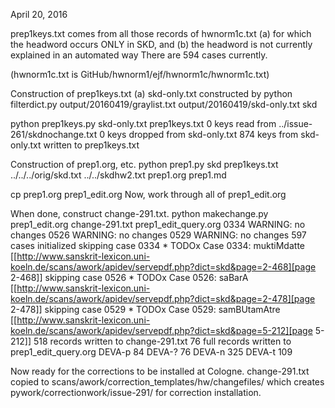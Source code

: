 April 20, 2016

prep1keys.txt comes from all those records of hwnorm1c.txt 
(a) for which the headword occurs ONLY in SKD, and
(b) the headword is not currently explained in an automated way
 There are 594 cases currently.

(hwnorm1c.txt is GitHub/hwnorm1/ejf/hwnorm1c/hwnorm1c.txt)

Construction of prep1keys.txt
(a) skd-only.txt constructed by
python filterdict.py output/20160419/graylist.txt output/20160419/skd-only.txt skd

python prep1keys.py skd-only.txt prep1keys.txt
  0 keys read from ../issue-261/skdnochange.txt
  0 keys dropped from skd-only.txt
874 keys from skd-only.txt written to prep1keys.txt


Construction of prep1.org, etc.
python prep1.py skd prep1keys.txt ../../../orig/skd.txt ../../skdhw2.txt prep1.org prep1.md

cp prep1.org prep1_edit.org
Now, work through all of prep1_edit.org

When done, construct change-291.txt.
python makechange.py prep1_edit.org change-291.txt prep1_edit_query.org
0334 WARNING: no changes
0526 WARNING: no changes
0529 WARNING: no changes
597 cases initialized
skipping case 0334 * TODOx Case 0334: muktiMdatte [[http://www.sanskrit-lexicon.uni-koeln.de/scans/awork/apidev/servepdf.php?dict=skd&page=2-468][page 2-468]]
skipping case 0526 * TODOx Case 0526: saBarA [[http://www.sanskrit-lexicon.uni-koeln.de/scans/awork/apidev/servepdf.php?dict=skd&page=2-478][page 2-478]]
skipping case 0529 * TODOx Case 0529: samBUtamAtre [[http://www.sanskrit-lexicon.uni-koeln.de/scans/awork/apidev/servepdf.php?dict=skd&page=5-212][page 5-212]]
518 records written to change-291.txt
76 full records written to prep1_edit_query.org
DEVA-p 84
DEVA-? 76
DEVA-n 325
DEVA-t 109


Now ready for the corrections to be installed at Cologne.
change-291.txt copied to 
scans/awork/correction_templates/hw/changefiles/
which creates pywork/correctionwork/issue-291/
for correction installation.
